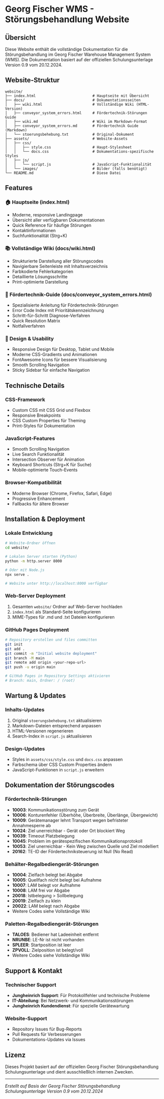# Georg Fischer WMS - Störungsbehandlung Website

## Übersicht

Diese Website enthält die vollständige Dokumentation für die Störungsbehandlung im Georg Fischer Warehouse Management System (WMS). Die Dokumentation basiert auf der offiziellen Schulungsunterlage Version 0.9 vom 20.12.2024.

## Website-Struktur

```
website/
├── index.html                          # Hauptseite mit Übersicht
├── docs/                               # Dokumentationsseiten
│   ├── wiki.html                       # Vollständige Wiki (HTML-Version)
│   ├── conveyor_system_errors.html     # Fördertechnik-Störungen Guide
│   ├── wiki.md                         # Wiki im Markdown-Format
│   ├── conveyor_system_errors.md       # Fördertechnik Guide (Markdown)
│   └── stoerungsbehebung.txt           # Original-Dokument
├── assets/                             # Website-Assets
│   ├── css/
│   │   ├── style.css                   # Haupt-Stylesheet
│   │   └── docs.css                    # Dokumentations-spezifische Styles
│   ├── js/
│   │   └── script.js                   # JavaScript-Funktionalität
│   └── images/                         # Bilder (falls benötigt)
└── README.md                           # Diese Datei
```

## Features

### 🏠 Hauptseite (index.html)
- Moderne, responsive Landingpage
- Übersicht aller verfügbaren Dokumentationen
- Quick Reference für häufige Störungen
- Kontaktinformationen
- Suchfunktionalität (Strg+K)

### 📚 Vollständige Wiki (docs/wiki.html)
- Strukturierte Darstellung aller Störungscodes
- Navigierbare Seitenleiste mit Inhaltsverzeichnis
- Farbkodierte Fehlerkategorien
- Detaillierte Lösungsschritte
- Print-optimierte Darstellung

### 🔧 Fördertechnik-Guide (docs/conveyor_system_errors.html)
- Spezialisierte Anleitung für Fördertechnik-Störungen
- Error Code Index mit Prioritätskennzeichnung
- Schritt-für-Schritt Diagnose-Verfahren
- Quick Resolution Matrix
- Notfallverfahren

### 🎨 Design & Usability
- Responsive Design für Desktop, Tablet und Mobile
- Moderne CSS-Gradients und Animationen
- FontAwesome Icons für bessere Visualisierung
- Smooth Scrolling Navigation
- Sticky Sidebar für einfache Navigation

## Technische Details

### CSS-Framework
- Custom CSS mit CSS Grid und Flexbox
- Responsive Breakpoints
- CSS Custom Properties für Theming
- Print-Styles für Dokumentation

### JavaScript-Features
- Smooth Scrolling Navigation
- Live Search Funktionalität
- Intersection Observer für Animation
- Keyboard Shortcuts (Strg+K für Suche)
- Mobile-optimierte Touch-Events

### Browser-Kompatibilität
- Moderne Browser (Chrome, Firefox, Safari, Edge)
- Progressive Enhancement
- Fallbacks für ältere Browser

## Installation & Deployment

### Lokale Entwicklung
```bash
# Website-Ordner öffnen
cd website/

# Lokalen Server starten (Python)
python -m http.server 8000

# Oder mit Node.js
npx serve .

# Website unter http://localhost:8000 verfügbar
```

### Web-Server Deployment
1. Gesamten `website/` Ordner auf Web-Server hochladen
2. `index.html` als Standard-Seite konfigurieren
3. MIME-Types für .md und .txt Dateien konfigurieren

### GitHub Pages Deployment
```bash
# Repository erstellen und files committen
git init
git add .
git commit -m "Initial website deployment"
git branch -M main
git remote add origin <your-repo-url>
git push -u origin main

# GitHub Pages in Repository Settings aktivieren
# Branch: main, Ordner: / (root)
```

## Wartung & Updates

### Inhalts-Updates
1. Original `stoerungsbehebung.txt` aktualisieren
2. Markdown-Dateien entsprechend anpassen
3. HTML-Versionen regenerieren
4. Search-Index in `script.js` aktualisieren

### Design-Updates
- Styles in `assets/css/style.css` und `docs.css` anpassen
- Farbschema über CSS Custom Properties ändern
- JavaScript-Funktionen in `script.js` erweitern

## Dokumentation der Störungscodes

### Fördertechnik-Störungen
- **10003**: Kommunikationsstörung zum Gerät
- **10006**: Konturenfehler (Überhöhe, Überbreite, Überlänge, Übergewicht)
- **10009**: Gerätemanager lehnt Transport wegen befristeter Annahmesperre ab
- **10024**: Ziel unerreichbar - Gerät oder Ort blockiert Weg
- **10039**: Timeout Platzbelegung
- **10045**: Problem im gerätespezifischen Kommunikationsprotokoll
- **10053**: Ziel unerreichbar - Kein Weg zwischen Quelle und Ziel modelliert
- **20162**: TE-ID der Fördertechniksteuerung ist Null (No Read)

### Behälter-Regalbediengerät-Störungen
- **10004**: Zielfach belegt bei Abgabe
- **10005**: Quellfach nicht belegt bei Aufnahme
- **10007**: LAM belegt vor Aufnahme
- **10008**: LAM frei vor Abgabe
- **20018**: Istbelegung > Sollbelegung
- **20019**: Zielfach zu klein
- **20022**: LAM belegt nach Abgabe
- Weitere Codes siehe Vollständige Wiki

### Paletten-Regalbediengerät-Störungen
- **TALOES**: Bediener hat Ladeeinheit entfernt
- **NRUNBE**: LE-Nr ist nicht vorhanden
- **SPLEER**: Startposition ist leer
- **ZPVOLL**: Zielposition ist belegt/voll
- Weitere Codes siehe Vollständige Wiki

## Support & Kontakt

### Technischer Support
- **Jungheinrich Support**: Für Protokollfehler und technische Probleme
- **IT-Abteilung**: Bei Netzwerk- und Kommunikationsstörungen
- **Jungheinrich Kundendienst**: Für spezielle Gerätewartung

### Website-Support
- Repository Issues für Bug-Reports
- Pull Requests für Verbesserungen
- Dokumentations-Updates via Issues

## Lizenz

Dieses Projekt basiert auf der offiziellen Georg Fischer Störungsbehandlung Schulungsunterlage und dient ausschließlich internen Zwecken.

---

*Erstellt auf Basis der Georg Fischer Störungsbehandlung Schulungsunterlage Version 0.9 vom 20.12.2024*
